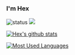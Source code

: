 ### I'm Hex

![status](https://img.shields.io/badge/status-up-brightgreen) ![](https://visitor-badge.glitch.me/badge?page_id=github.com/hex-ci)

[![Hex's github stats](https://hex-stats.vercel.app/api?username=hex-ci&show_icons=true&include_all_commits=true)](https://github.com/hex-ci)

[![Most Used Languages](https://hex-stats.vercel.app/api/top-langs/?username=hex-ci)](https://github.com/hex-ci)
